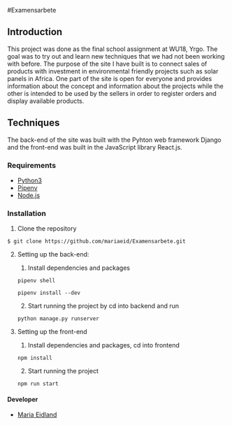 #Examensarbete

## Introduction

This project was done as the final school assignment at WU18, Yrgo. The goal was to try out and learn new techniques that we had not been working with before.
The purpose of the site I have built is to connect sales of products with investment in environmental friendly projects such as solar panels in Africa.
One part of the site is open for everyone and provides information about the concept and information about the projects while the other is intended to be used by the sellers in order to register orders and display available products.

## Techniques

The back-end of the site was built with the Pyhton web framework Django and the front-end was built in the JavaScript library React.js.

### Requirements

- [Python3](https://www.python.org/downloads/)
- [Pipenv](https://github.com/pypa/pipenv)
- [Node.js](https://nodejs.org/en/download/)

### Installation

1. Clone the repository

```
$ git clone https://github.com/mariaeid/Examensarbete.git
```

2. Setting up the back-end:
   1. Install dependencies and packages
   ```
   pipenv shell
   ```
   ```
   pipenv install --dev
   ```
   2. Start running the project by cd into backend and run
   ```
   python manage.py runserver
   ```

3. Setting up the front-end
   1. Install dependencies and packages, cd into frontend
   ```
   npm install
   ```
   2. Start running the project
   ```
   npm run start
   ```

#### Developer

- [Maria Eidland](https://github.com/mariaeid)
